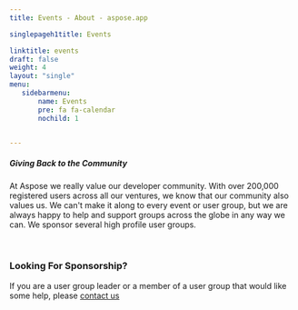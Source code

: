 ```yaml
---
title: Events - About - aspose.app

singlepageh1title: Events

linktitle: events
draft: false
weight: 4
layout: "single"
menu:
   sidebarmenu: 
       name: Events
       pre: fa fa-calendar
       nochild: 1


---
```


<div class="box1">

##### Giving Back to the Community

At Aspose we really value our developer community. With over 200,000 registered users across all our ventures, we know that our community also values us. We can't make it along to every event or user group, but we are always happy to help and support groups across the globe in any way we can. We sponsor several high profile user groups.
<div class="clearfix"> </div>

### Looking For Sponsorship?

If you are a user group leader or a member of a user group that would like some help, please [contact us](/contact)

<div class="clearfix"> </div><div class="clearfix"> </div></div>